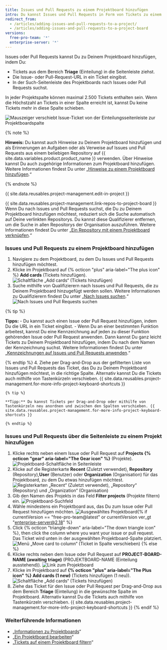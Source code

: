 ```yaml
---
title: Issues und Pull Requests zu einem Projektboard hinzufügen
intro: Du kannst Issues und Pull Requests in Form von Tickets zu einem Projektboard hinzufügen und in Spalten einteilen.
redirect_from:
  - /articles/adding-issues-and-pull-requests-to-a-project/
  - /articles/adding-issues-and-pull-requests-to-a-project-board
versions:
  free-pro-team: '*'
  enterprise-server: '*'
---
```


Issues oder Pull Requests kannst Du zu Deinem Projektboard hinzufügen, indem Du:
- Tickets aus dem Bereich **Triage** (Einteilung) in die Seitenleiste ziehst.
- Die Issue- oder Pull-Request-URL in ein Ticket eingibst.
- In der Such-Seitenleiste des Projektboards nach Issues oder Pull Requests suchst.

In jeder Projektspalte können maximal 2.500 Tickets enthalten sein. Wenn die Höchstzahl an Tickets in einer Spalte erreicht ist, kannst Du keine Tickets mehr in diese Spalte schieben.

![Mauszeiger verschiebt Issue-Ticket von der Einteilungsseitenleiste zur Projektboardspalte](/assets/images/help/projects/add-card-from-sidebar.gif)

{% note %}

**Hinweis:** Du kannst auch Hinweise zu Deinem Projektboard hinzufügen und als Erinnerungen an Aufgaben oder als Verweise auf Issues und Pull Requests aus einem beliebigen Repository auf {{ site.data.variables.product.product_name }} verwenden. Über Hinweise kannst Du auch zugehörige Informationen zum Projektboard hinzufügen. Weitere Informationen findest Du unter „[Hinweise zu einem Projektboard hinzufügen](/articles/adding-notes-to-a-project-board).“

{% endnote %}

{{ site.data.reusables.project-management.edit-in-project }}

{{ site.data.reusables.project-management.link-repos-to-project-board }} Wenn Du nach Issues und Pull Requests suchst, die Du zu Deinem Projektboard hinzufügen möchtest, reduziert sich die Suche automatisch auf Deine verlinkten Repositorys. Du kannst diese Qualifizierer entfernen, um die Suche in allen Repositorys der Organisation auszuführen. Weitere Informationen findest Du unter „[Ein Repository mit einem Projektboard verknüpfen](/articles/linking-a-repository-to-a-project-board).“

### Issues und Pull Requests zu einem Projektboard hinzufügen

1. Navigiere zu dem Projektboard, zu dem Du Issues und Pull Requests hinzufügen möchtest.
2. Klicke im Projektboard auf {% octicon "plus" aria-label="The plus icon" %} **Add cards** (Tickets hinzufügen). ![Schaltfläche „Add cards“ (Tickets hinzufügen)](/assets/images/help/projects/add-cards-button.png)
3. Suche mithilfe von Qualifizierern nach Issues und Pull Requests, die zu Deinem Projektboard hinzugefügt werden sollen. Weitere Informationen zu Qualifizierern findest Du unter „[Nach Issues suchen](/articles/searching-issues).“ ![Nach Issues und Pull Requests suchen](/assets/images/help/issues/issues_search_bar.png)

  {% tip %}

  **Tipps:**
    - Du kannst auch einen Issue oder Pull Request hinzufügen, indem Du die URL in ein Ticket eingibst.
    - Wenn Du an einer bestimmten Funktion arbeitest, kannst Du eine Kennzeichnung auf jeden zu dieser Funktion gehörenden Issue oder Pull Request anwenden. Dann kannst Du ganz leicht Tickets zu Deinem Projektboard hinzufügen, indem Du nach dem Namen der Kennzeichnung suchst. Weitere Informationen findest Du unter „[Kennzeichnungen auf Issues und Pull Requests anwenden](/articles/applying-labels-to-issues-and-pull-requests).“

  {% endtip %}
4. Ziehe per Drag-and-Drop aus der gefilterten Liste von Issues und Pull Requests das Ticket, das Du zu Deinem Projektboard hinzufügen möchtest, in die richtige Spalte. Alternativ kannst Du die Tickets auch mithilfe von Tastenkürzeln verschieben. {{ site.data.reusables.project-management.for-more-info-project-keyboard-shortcuts }}

    {% tip %}

    **Tipp:** Du kannst Tickets per Drag-and-Drop oder mithilfe von Tastenkürzeln neu anordnen und zwischen den Spalten verschieben. {{ site.data.reusables.project-management.for-more-info-project-keyboard-shortcuts }}

    {% endtip %}

### Issues und Pull Requests über die Seitenleiste zu einem Projekt hinzufügen

1. Klicke rechts neben einem Issue oder Pull Request auf **Projects {% octicon "gear" aria-label="The Gear icon" %}** (Projekte). ![Projektboard-Schaltfläche in Seitenleiste](/assets/images/help/projects/sidebar-project.png)
2. Klicke auf die Registerkarte **Recent** (Zuletzt verwendet), **Repository** (Repository),**User** (Benutzer) oder **Organization** (Organisation) für das Projektboard, zu dem Du etwas hinzufügen möchtest. ![Registerkarten „Recent“ (Zuletzt verwendet), „Repository“ (Repository) und „Organization“ (Organisation)](/assets/images/help/projects/sidebar-project-tabs.png)
3. Gib den Namen des Projekts in das Feld **Filter projects** (Projekte filtern) ein. ![Projektboard-Suchfeld](/assets/images/help/projects/sidebar-search-project.png)
4. Wähle mindestens ein Projektboard aus, das Du zum Issue oder Pull Request hinzufügen möchten. ![Ausgewähltes Projektboard](/assets/images/help/projects/sidebar-select-project.png){% if currentVersion == "free-pro-team@latest" or currentVersion ver_gt "enterprise-server@2.18" %}
5. Click
{% octicon "triangle-down" aria-label="The down triangle icon" %}, then click the column where you want your issue or pull request. Das Ticket wird unten in der ausgewählten Projektboard-Spalte platziert.
  ![Menü „Move card to column“ (Ticket in Spalte verschieben)](/assets/images/help/projects/sidebar-select-project-board-column-menu.png)
{% else %}
5. Klicke rechts neben dem Issue oder Pull Request auf **PROJECT-BOARD-NAME (awaiting triage)** (PROJEKTBOARD-NAME (Einteilung ausstehend)). ![Link zum Projektboard](/assets/images/help/projects/sidebar-project-board-link.png)
6. Klicke im Projektboard auf **{% octicon "plus" aria-label="The Plus icon" %} Add cards (1 new)** (Tickets hinzufügen (1 neu)). ![Schaltfläche „Add cards“ (Tickets hinzufügen)](/assets/images/help/projects/add-cards-pending-button.png)
7. Ziehe das Ticket für den Issue oder Pull Request per Drag-and-Drop aus dem Bereich **Triage** (Einteilung) in die gewünschte Spalte im Projektboard. Alternativ kannst Du die Tickets auch mithilfe von Tastenkürzeln verschieben. {{ site.data.reusables.project-management.for-more-info-project-keyboard-shortcuts }}
{% endif %}

### Weiterführende Informationen

- „[Informationen zu Projektboards](/articles/about-project-boards)“
- „[Ein Projektboard bearbeiten](/articles/editing-a-project-board)“
- „[Tickets auf einem Projektboard filtern](/articles/filtering-cards-on-a-project-board)“
